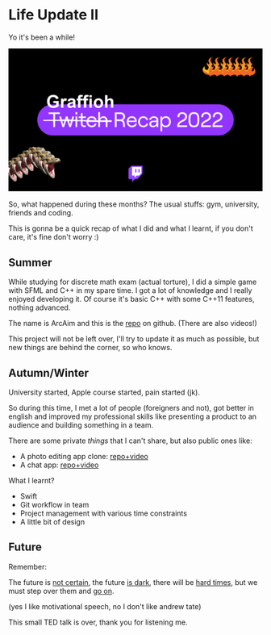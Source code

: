 <!-- ---
layout: post
title: Life Update II
tags: [personal life, journey]
date: 2022-12-21 15:30:00
--- -->

# Life Update II

Yo it's been a while!

![graffiohrecap](../img/graffioh-recap.png)

So, what happened during these months? The usual stuffs: gym, university, friends and coding.

This is gonna be a quick recap of what I did and what I learnt, if you don't care, it's fine don't worry :)

## Summer

While studying for discrete math exam (actual torture), I did a simple game with SFML and C++ in my spare time. I got a lot of knowledge and I really enjoyed developing it. Of course it's basic C++ with some C++11 features, nothing advanced.

The name is ArcAim and this is the [repo](https://github.com/Graffioh/ArcAim) on github. (There are also videos!)

This project will not be left over, I'll try to update it as much as possible, but new things are behind the corner, so who knows.

## Autumn/Winter

University started, Apple course started, pain started (jk).

So during this time, I met a lot of people (foreigners and not), got better in english and improved my professional skills like presenting a product to an audience and building something in a team.

There are some private _things_ that I can't share, but also public ones like:

- A photo editing app clone: [repo+video](https://github.com/Graffioh/PhotoEditAppClone)
- A chat app: [repo+video](https://github.com/Graffioh/AirChat)

What I learnt?

- Swift
- Git workflow in team
- Project management with various time constraints
- A little bit of design

## Future

Remember:

The future is <ins>not certain</ins>, the future <ins>is dark</ins>, there will be <ins>hard times</ins>, but we must step over them and <ins>go on</ins>.

(yes I like motivational speech, no I don't like andrew tate)

This small TED talk is over, thank you for listening me.
